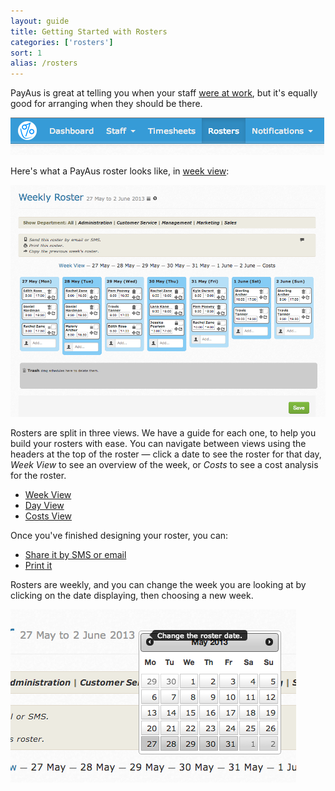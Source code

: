 ```yaml
---
layout: guide
title: Getting Started with Rosters
categories: ['rosters']
sort: 1
alias: /rosters
---
```


PayAus is great at telling you when your staff [were at work](../../timesheets/intro/), but it's equally good for arranging when they should be there.

![Rosters can be accessed from the main site navigation](/img/rosters/roster_nav.png)

Here's what a PayAus roster looks like, in [week view](../week/):

![A roster in week view](/img/rosters/week_view.png)

Rosters are split in three views. We have a guide for each one, to help you build your rosters with ease. You can navigate between views using the headers at the top of the roster &mdash; click a date to see the roster for that day, *Week View* to see an overview of the week, or *Costs* to see a cost analysis for the roster.

* [Week View](../week/)
* [Day View](../day/)
* [Costs View](../costs/)

Once you've finished designing your roster, you can:

* [Share it by SMS or email](../sms/)
* [Print it](../printing/)

Rosters are weekly, and you can change the week you are looking at by clicking on the date displaying, then choosing a new week.

![Changing a roster's date](/img/rosters/datepicker.png)